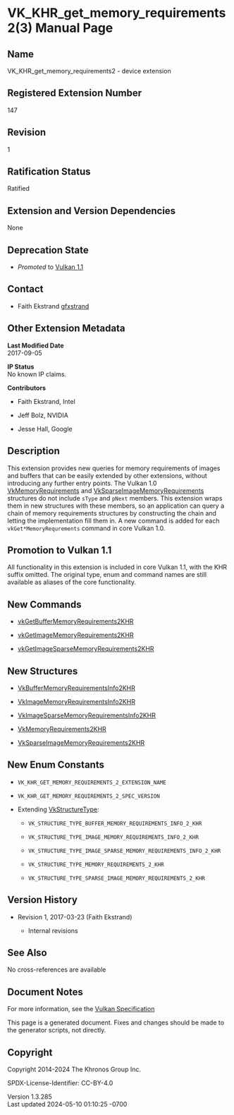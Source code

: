# VK_KHR_get_memory_requirements2(3) Manual Page

## Name

VK_KHR_get_memory_requirements2 - device extension



## <a href="#_registered_extension_number" class="anchor"></a>Registered Extension Number

147

## <a href="#_revision" class="anchor"></a>Revision

1

## <a href="#_ratification_status" class="anchor"></a>Ratification Status

Ratified

## <a href="#_extension_and_version_dependencies" class="anchor"></a>Extension and Version Dependencies

None

## <a href="#_deprecation_state" class="anchor"></a>Deprecation State

- *Promoted* to <a
  href="https://registry.khronos.org/vulkan/specs/1.3-extensions/html/vkspec.html#versions-1.1-promotions"
  target="_blank" rel="noopener">Vulkan 1.1</a>

## <a href="#_contact" class="anchor"></a>Contact

- Faith Ekstrand <a
  href="https://github.com/KhronosGroup/Vulkan-Docs/issues/new?body=%5BVK_KHR_get_memory_requirements2%5D%20@gfxstrand%0A*Here%20describe%20the%20issue%20or%20question%20you%20have%20about%20the%20VK_KHR_get_memory_requirements2%20extension*"
  target="_blank" rel="nofollow noopener"><em></em>gfxstrand</a>

## <a href="#_other_extension_metadata" class="anchor"></a>Other Extension Metadata

**Last Modified Date**  
2017-09-05

**IP Status**  
No known IP claims.

**Contributors**  
- Faith Ekstrand, Intel

- Jeff Bolz, NVIDIA

- Jesse Hall, Google

## <a href="#_description" class="anchor"></a>Description

This extension provides new queries for memory requirements of images
and buffers that can be easily extended by other extensions, without
introducing any further entry points. The Vulkan 1.0
[VkMemoryRequirements](https://registry.khronos.org/vulkan/specs/1.3-extensions/man/html/VkMemoryRequirements.html) and
[VkSparseImageMemoryRequirements](https://registry.khronos.org/vulkan/specs/1.3-extensions/man/html/VkSparseImageMemoryRequirements.html)
structures do not include `sType` and `pNext` members. This extension
wraps them in new structures with these members, so an application can
query a chain of memory requirements structures by constructing the
chain and letting the implementation fill them in. A new command is
added for each `vkGet*MemoryRequrements` command in core Vulkan 1.0.

## <a href="#_promotion_to_vulkan_1_1" class="anchor"></a>Promotion to Vulkan 1.1

All functionality in this extension is included in core Vulkan 1.1, with
the KHR suffix omitted. The original type, enum and command names are
still available as aliases of the core functionality.

## <a href="#_new_commands" class="anchor"></a>New Commands

- [vkGetBufferMemoryRequirements2KHR](https://registry.khronos.org/vulkan/specs/1.3-extensions/man/html/vkGetBufferMemoryRequirements2KHR.html)

- [vkGetImageMemoryRequirements2KHR](https://registry.khronos.org/vulkan/specs/1.3-extensions/man/html/vkGetImageMemoryRequirements2KHR.html)

- [vkGetImageSparseMemoryRequirements2KHR](https://registry.khronos.org/vulkan/specs/1.3-extensions/man/html/vkGetImageSparseMemoryRequirements2KHR.html)

## <a href="#_new_structures" class="anchor"></a>New Structures

- [VkBufferMemoryRequirementsInfo2KHR](https://registry.khronos.org/vulkan/specs/1.3-extensions/man/html/VkBufferMemoryRequirementsInfo2KHR.html)

- [VkImageMemoryRequirementsInfo2KHR](https://registry.khronos.org/vulkan/specs/1.3-extensions/man/html/VkImageMemoryRequirementsInfo2KHR.html)

- [VkImageSparseMemoryRequirementsInfo2KHR](https://registry.khronos.org/vulkan/specs/1.3-extensions/man/html/VkImageSparseMemoryRequirementsInfo2KHR.html)

- [VkMemoryRequirements2KHR](https://registry.khronos.org/vulkan/specs/1.3-extensions/man/html/VkMemoryRequirements2KHR.html)

- [VkSparseImageMemoryRequirements2KHR](https://registry.khronos.org/vulkan/specs/1.3-extensions/man/html/VkSparseImageMemoryRequirements2KHR.html)

## <a href="#_new_enum_constants" class="anchor"></a>New Enum Constants

- `VK_KHR_GET_MEMORY_REQUIREMENTS_2_EXTENSION_NAME`

- `VK_KHR_GET_MEMORY_REQUIREMENTS_2_SPEC_VERSION`

- Extending [VkStructureType](https://registry.khronos.org/vulkan/specs/1.3-extensions/man/html/VkStructureType.html):

  - `VK_STRUCTURE_TYPE_BUFFER_MEMORY_REQUIREMENTS_INFO_2_KHR`

  - `VK_STRUCTURE_TYPE_IMAGE_MEMORY_REQUIREMENTS_INFO_2_KHR`

  - `VK_STRUCTURE_TYPE_IMAGE_SPARSE_MEMORY_REQUIREMENTS_INFO_2_KHR`

  - `VK_STRUCTURE_TYPE_MEMORY_REQUIREMENTS_2_KHR`

  - `VK_STRUCTURE_TYPE_SPARSE_IMAGE_MEMORY_REQUIREMENTS_2_KHR`

## <a href="#_version_history" class="anchor"></a>Version History

- Revision 1, 2017-03-23 (Faith Ekstrand)

  - Internal revisions

## <a href="#_see_also" class="anchor"></a>See Also

No cross-references are available

## <a href="#_document_notes" class="anchor"></a>Document Notes

For more information, see the <a
href="https://registry.khronos.org/vulkan/specs/1.3-extensions/html/vkspec.html#VK_KHR_get_memory_requirements2"
target="_blank" rel="noopener">Vulkan Specification</a>

This page is a generated document. Fixes and changes should be made to
the generator scripts, not directly.

## <a href="#_copyright" class="anchor"></a>Copyright

Copyright 2014-2024 The Khronos Group Inc.

SPDX-License-Identifier: CC-BY-4.0

Version 1.3.285  
Last updated 2024-05-10 01:10:25 -0700
